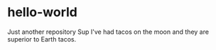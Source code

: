 # hello-world
Just another repository
Sup
I've had tacos on the moon and they are superior to Earth tacos.
